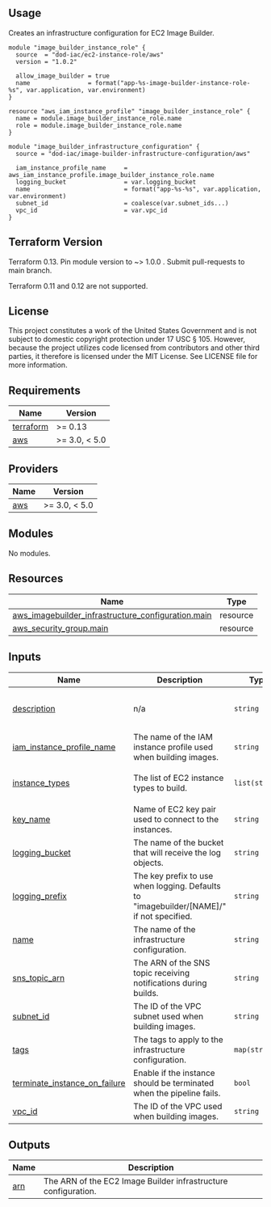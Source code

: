 <!-- BEGINNING OF PRE-COMMIT-TERRAFORM DOCS HOOK -->
## Usage

Creates an infrastructure configuration for EC2 Image Builder.

```hcl
module "image_builder_instance_role" {
  source  = "dod-iac/ec2-instance-role/aws"
  version = "1.0.2"

  allow_image_builder = true
  name                = format("app-%s-image-builder-instance-role-%s", var.application, var.environment)
}

resource "aws_iam_instance_profile" "image_builder_instance_role" {
  name = module.image_builder_instance_role.name
  role = module.image_builder_instance_role.name
}

module "image_builder_infrastructure_configuration" {
  source = "dod-iac/image-builder-infrastructure-configuration/aws"

  iam_instance_profile_name     = aws_iam_instance_profile.image_builder_instance_role.name
  logging_bucket                = var.logging_bucket
  name                          = format("app-%s-%s", var.application, var.environment)
  subnet_id                     = coalesce(var.subnet_ids...)
  vpc_id                        = var.vpc_id
}

```

## Terraform Version

Terraform 0.13. Pin module version to ~> 1.0.0 . Submit pull-requests to main branch.

Terraform 0.11 and 0.12 are not supported.

## License

This project constitutes a work of the United States Government and is not subject to domestic copyright protection under 17 USC § 105.  However, because the project utilizes code licensed from contributors and other third parties, it therefore is licensed under the MIT License.  See LICENSE file for more information.

## Requirements

| Name | Version |
|------|---------|
| <a name="requirement_terraform"></a> [terraform](#requirement\_terraform) | >= 0.13 |
| <a name="requirement_aws"></a> [aws](#requirement\_aws) | >= 3.0, < 5.0 |

## Providers

| Name | Version |
|------|---------|
| <a name="provider_aws"></a> [aws](#provider\_aws) | >= 3.0, < 5.0 |

## Modules

No modules.

## Resources

| Name | Type |
|------|------|
| [aws_imagebuilder_infrastructure_configuration.main](https://registry.terraform.io/providers/hashicorp/aws/latest/docs/resources/imagebuilder_infrastructure_configuration) | resource |
| [aws_security_group.main](https://registry.terraform.io/providers/hashicorp/aws/latest/docs/resources/security_group) | resource |

## Inputs

| Name | Description | Type | Default | Required |
|------|-------------|------|---------|:--------:|
| <a name="input_description"></a> [description](#input\_description) | n/a | `string` | `"An infrastructure configuration for EC2 Image Builder."` | no |
| <a name="input_iam_instance_profile_name"></a> [iam\_instance\_profile\_name](#input\_iam\_instance\_profile\_name) | The name of the IAM instance profile used when building images. | `string` | n/a | yes |
| <a name="input_instance_types"></a> [instance\_types](#input\_instance\_types) | The list of EC2 instance types to build. | `list(string)` | <pre>[<br>  "t3.small"<br>]</pre> | no |
| <a name="input_key_name"></a> [key\_name](#input\_key\_name) | Name of EC2 key pair used to connect to the instances. | `string` | `""` | no |
| <a name="input_logging_bucket"></a> [logging\_bucket](#input\_logging\_bucket) | The name of the bucket that will receive the log objects. | `string` | `""` | no |
| <a name="input_logging_prefix"></a> [logging\_prefix](#input\_logging\_prefix) | The key prefix to use when logging.  Defaults to "imagebuilder/[NAME]/" if not specified. | `string` | `""` | no |
| <a name="input_name"></a> [name](#input\_name) | The name of the infrastructure configuration. | `string` | n/a | yes |
| <a name="input_sns_topic_arn"></a> [sns\_topic\_arn](#input\_sns\_topic\_arn) | The ARN of the SNS topic receiving notifications during builds. | `string` | `""` | no |
| <a name="input_subnet_id"></a> [subnet\_id](#input\_subnet\_id) | The ID of the VPC subnet used when building images. | `string` | n/a | yes |
| <a name="input_tags"></a> [tags](#input\_tags) | The tags to apply to the infrastructure configuration. | `map(string)` | `{}` | no |
| <a name="input_terminate_instance_on_failure"></a> [terminate\_instance\_on\_failure](#input\_terminate\_instance\_on\_failure) | Enable if the instance should be terminated when the pipeline fails. | `bool` | `true` | no |
| <a name="input_vpc_id"></a> [vpc\_id](#input\_vpc\_id) | The ID of the VPC used when building images. | `string` | n/a | yes |

## Outputs

| Name | Description |
|------|-------------|
| <a name="output_arn"></a> [arn](#output\_arn) | The ARN of the EC2 Image Builder infrastructure configuration. |
<!-- END OF PRE-COMMIT-TERRAFORM DOCS HOOK -->
